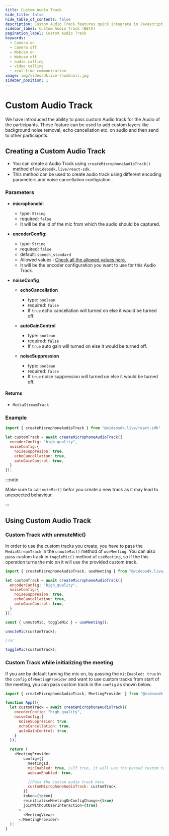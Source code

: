 ```yaml
---
title: Custom Audio Track
hide_title: false
hide_table_of_contents: false
description: Custom Audio Track features quick integrate in Javascript, React JS, Android, IOS, React Native, Flutter with Video SDK to add live video & audio conferencing to your applications.
sidebar_label: Custom Audio Track (BETA)
pagination_label: Custom Audio Track
keywords:
  - Camera on
  - Camera off
  - Webcam on
  - Webcam off
  - audio calling
  - video calling
  - real-time communication
image: img/videosdklive-thumbnail.jpg
sidebar_position: 1
---
```


# Custom Audio Track

We have introduced the ability to pass custom Audio track for the Audio of the participants. These feature can be used to add custom layers like background noise removal, echo cancellation etc. on audio and then send to other particiapnts.

## Creating a Custom Audio Track

- You can create a Audio Track using `createMicrophoneAudioTrack()` method of `@videosdk.live/react-sdk`.
- This method can be used to create audio track using different encoding parameters and noise cancellation configration.

### Parameters

- **microphoneId**:
  - type: `String`
  - required: `false`
  - It will be the id of the mic from which the audio should be captured. 

- **encoderConfig**:
  - type: `String`
  - required: `false`
  - default: `speech_standard`
  - Allowed values : [Check all the allowed values here.](./encoding-profiles#encoding-profiles-for-audio-track)
  - It will be the encoder configuration you want to use for this Audio Track. 

- **noiseConfig**
  - **echoCancellation**
    - type: `boolean`
    - required: `false`
    - If `true` echo cancellation will turned on else it would be turned off.

  - **autoGainControl**
    - type: `boolean`
    - required: `false`
    - If `true` auto gain will turned on else it would be turned off.
  
  - **noiseSuppression**
    - type: `boolean`
    - required: `false`
    - If `true` noise suppression will turned on else it would be turned off.

#### Returns

- `MediaStreamTrack`

### Example

```javascript
import { createMicrophoneAudioTrack } from "@videosdk.live/react-sdk"

let customTrack = await createMicrophoneAudioTrack({
  encoderConfig: "high_quality",
  noiseConfig:{
    noiseSuppresion: true,
    echoCancellation: true,
    autoGainControl: true,
  }
});
```

:::note

Make sure to call `muteMic()` befor you create a new track as it may lead to unexpected behaviour.

:::

## Using Custom Audio Track

### Custom Track with unmuteMic()

In order to use the custom tracks you create, you have to pass the `MediaStreamTrack` in the `unmuteMic()` method of `useMeeting`. You can also pass custom track in `toggleMic()` method of `useMeeting`, so if the this operation turns the mic on it will use the provided custom track.

```javascript
import { createMicrophoneAudioTrack, useMeeting } from "@videosdk.live/react-sdk"

let customTrack = await createMicrophoneAudioTrack({
  encoderConfig: "high_quality",
  noiseConfig:{
    noiseSuppresion: true,
    echoCancellation: true,
    autoGainControl: true,
  }
});

const { unmuteMic, toggleMic } = useMeeting();

unmuteMic(customTrack);

//or

toggleMic(customTrack);
```

### Custom Track while initializing the meeting

If you are by default turning the mic on, by passing the `micEnabled: true` in the `config` of `MeetingProvider` and want to use custom tracks from start of the meeting, you can pass custom track in the `config` as shown below.

```javascript
import { createMicrophoneAudioTrack, MeetingProvider } from "@videosdk.live/react-sdk"

function App(){
  let customTrack = await createMicrophoneAudioTrack({
    encoderConfig: "high_quality",
    noiseConfig:{
      noiseSuppresion: true,
      echoCancellation: true,
      autoGainControl: true,
    }
  });

  return (
    <MeetingProvider
        config={{
          meetingId,
          micEnabled: true, //If true, it will use the passed custom track to turn mic on
          webcamEnabled: true,

          //Pass the custom audio track here
          customMicrophoneAudioTrack: customTrack
        }}
        token={token}
        reinitialiseMeetingOnConfigChange={true}
        joinWithoutUserInteraction={true}
      >
        <MeetingView/>
      </MeetingProvider>
  );
}
```